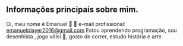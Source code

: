 ## Informações principais sobre mim.
Oi, meu nome é Emanuel 🗿 🍷
e-mail profissional: emanuelplayer2016@gmail.com
Estou aprendendo programação, sou desenhista , jogo vôlei 🏐, gosto de correr, estudo história e arte
